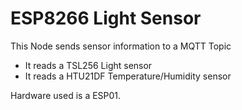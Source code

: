 # ESP8266 Light Sensor

This Node sends sensor information to a MQTT Topic
- It reads a TSL256 Light sensor
- It reads a HTU21DF Temperature/Humidity sensor

Hardware used is a ESP01.